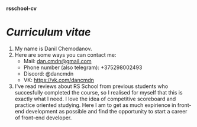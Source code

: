 #### rsschool-cv

# _Curriculum vitae_
1. My name is Danil Chemodanov.
2. Here are some ways you can contact me:
    * Mail: dan.cmdn@gmail.com
    * Phone number (also telegram): +375298002493
    * Discord: @dancmdn
    * VK: https://vk.com/dancmdn
3. I've read reviews about RS School from previous students who succesfully completed the course, so I realised for myself that this is exactly what I need. I love the idea of competitive scoreboard and practice oriented studying. Here I am to get as much expirience in front-end development as possible and find the opportunity to start a career of front-end developer.
